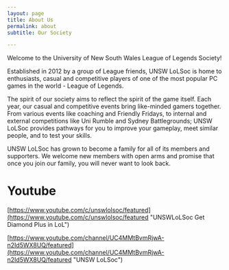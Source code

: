 ```yaml
---
layout: page
title: About Us
permalink: about
subtitle: Our Society

---
```

Welcome to the University of New South Wales League of Legends Society!

Established in 2012 by a group of League friends, UNSW LoLSoc is home to enthusiasts, casual and competitive players of one of the most popular PC games in the world - League of Legends.

The spirit of our society aims to reflect the spirit of the game itself. Each year, our casual and competitive events bring like-minded gamers together. From various events like coaching and Friendly Fridays, to internal and external competitions like Uni Rumble and Sydney Battlegrounds; UNSW LoLSoc provides pathways for you to improve your gameplay, meet similar people, and to test your skills.

UNSW LoLSoc has grown to become a family for all of its members and supporters. We welcome new members with open arms and promise that once you join our family, you will never want to look back.

# Youtube

[https://www.youtube.com/c/unswlolsoc/featured](https://www.youtube.com/c/unswlolsoc/featured "UNSWLoLSoc Get Diamond Plus in LoL")

[https://www.youtube.com/channel/UC4MMtBvmRjwA-n2Id5WX8UQ/featured](https://www.youtube.com/channel/UC4MMtBvmRjwA-n2Id5WX8UQ/featured "UNSW LoLSoc")